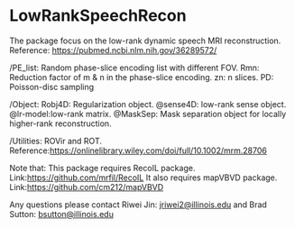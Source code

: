 # LowRankSpeechRecon

The package focus on the low-rank dynamic speech MRI reconstruction. Reference: https://pubmed.ncbi.nlm.nih.gov/36289572/

/PE_list: Random phase-slice encoding list with different FOV. Rmn: Reduction factor of m & n in the phase-slice encoding. zn: n slices. PD: Poisson-disc sampling

/Object: Robj4D: Regularization object. @sense4D: low-rank sense object. @lr-model:low-rank matrix. @MaskSep: Mask separation object for locally higher-rank reconstruction.

/Utilities: ROVir and ROT. Reference:https://onlinelibrary.wiley.com/doi/full/10.1002/mrm.28706

Note that: This package requires RecoIL package. Link:https://github.com/mrfil/RecoIL
It also requires mapVBVD package. Link:https://github.com/cm212/mapVBVD

Any questions please contact Riwei Jin: jriwei2@illinois.edu and Brad Sutton: bsutton@illinois.edu
